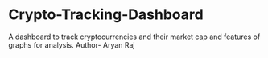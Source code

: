 # Crypto-Tracking-Dashboard
A dashboard to track cryptocurrencies and their market cap and features of graphs for analysis.
Author- Aryan Raj
